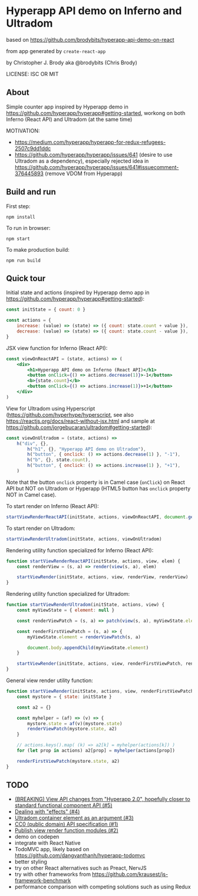 # Hyperapp API demo on Inferno and Ultradom

based on <https://github.com/brodybits/hyperapp-api-demo-on-react>

from app generated by `create-react-app`

by Christopher J. Brody aka @brodybits (Chris Brody)

LICENSE: ISC OR MIT

## About

Simple counter app inspired by Hyperapp demo in <https://github.com/hyperapp/hyperapp#getting-started>, workong on both Inferno (React API) and Ultradom (at the same time)

MOTIVATION:

- <https://medium.com/hyperapp/hyperapp-for-redux-refugees-2507c9dd1ddc>
- <https://github.com/hyperapp/hyperapp/issues/641> (desire to use Ultradom as a dependency), especially rejected idea in <https://github.com/hyperapp/hyperapp/issues/641#issuecomment-376445893> (remove VDOM from Hyperapp)

## Build and run

First step:

    npm install

To run in browser:

    npm start

To make production build:

    npm run build

## Quick tour

Initial state and actions (inspired by Hyperapp demo app in <https://github.com/hyperapp/hyperapp#getting-started>):

```js
const initState = { count: 0 }

const actions = {
    increase: (value) => (state) => ({ count: state.count + value }),
    decrease: (value) => (state) => ({ count: state.count - value }),
}
```

JSX view function for Inferno (React API):

```jsx
const viewOnReactAPI = (state, actions) => (
    <div>
        <h1>Hyperapp API demo on Inferno (React API)</h1>
        <button onClick={() => actions.decrease(1)}>-1</button>
        <b>{state.count}</b>
        <button onClick={() => actions.increase(1)}>+1</button>
    </div>
)
```

View for Ultradom using Hyperscript (<https://github.com/hyperhype/hyperscript>, see also <https://reactjs.org/docs/react-without-jsx.html> and sample at <https://github.com/jorgebucaran/ultradom#getting-started>):

```js
const viewOnUltradom = (state, actions) =>
    h("div", {},
        h("h1", {}, "Hyperapp API demo on Ultradom"),
        h("button", { onclick: () => actions.decrease(1) }, "-1"),
        h("b", {}, state.count),
        h("button", { onclick: () => actions.increase(1) }, "+1"),
    )
```

Note that the button `onclick` property is in Camel case (`onClick`) on React API but NOT on Ultradom or Hyperapp (HTML5 button has `onclick` property NOT in Camel case).

To start render on Inferno (React API):

```js
startViewRenderReactAPI(initState, actions, viewOnReactAPI, document.getElementById('root'))
```

To start render on Ultradom:

```js
startViewRenderUltradom(initState, actions, viewOnUltradom)
```

Rendering utility function specialized for Inferno (React API):

```js
function startViewRenderReactAPI(initState, actions, view, elem) {
    const renderView = (s, a) => render(view(s, a), elem)

    startViewRender(initState, actions, view, renderView, renderView)
}
```

Rendering utility function specialized for Ultradom:

```js
function startViewRenderUltradom(initState, actions, view) {
    const myViewState = { element: null }

    const renderViewPatch = (s, a) => patch(view(s, a), myViewState.element)

    const renderFirstViewPatch = (s, a) => {
        myViewState.element = renderViewPatch(s, a)

        document.body.appendChild(myViewState.element)
    }

    startViewRender(initState, actions, view, renderFirstViewPatch, renderViewPatch)
}
```

General view render utility function:

```js
function startViewRender(initState, actions, view, renderFirstViewPatch, renderViewPatch) {
    const mystore = { state: initState }

    const a2 = {}

    const myhelper = (af) => (v) => {
        mystore.state = af(v)(mystore.state)
        renderViewPatch(mystore.state, a2)
    }

    // actions.keys().map( (k) => a2[k] = myhelper(actions[k]) )
    for (let prop in actions) a2[prop] = myhelper(actions[prop])

    renderFirstViewPatch(mystore.state, a2)
}
```

## TODO

- [(BREAKING) View API changes from "Hyperapp 2.0", hopefully closer to standard functional component API (#5)](https://github.com/brodybits/hyperapp-api-demo-on-ultradom/issues/5)
- [Dealing with "effects" (#4)](https://github.com/brodybits/hyperapp-api-demo-on-ultradom/issues/4)
- [Ultradom container element as an argument (#3)](https://github.com/brodybits/hyperapp-api-demo-on-ultradom/issues/3)
- [CC0 (public domain) API specification (#1)](https://github.com/brodybits/hyperapp-api-demo-on-ultradom/issues/1)
- [Publish view render function modules (#2)](https://github.com/brodybits/hyperapp-api-demo-on-ultradom/issues/2)
- demo on codepen
- integrate with React Native
- TodoMVC app, likely based on <https://github.com/dangvanthanh/hyperapp-todomvc>
- better styling
- try on other React alternatives such as Preact, NervJS
- try with other frameworks from <https://github.com/krausest/js-framework-benchmark>
- performance comparison with competing solutions such as using Redux
